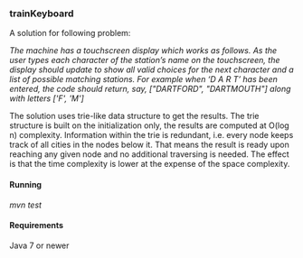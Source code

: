 ### trainKeyboard
A solution for following problem:

_The machine has a touchscreen display which works as follows. As the user types each character of the station’s name on the touchscreen, the display should update to show all valid choices for the next character and a list of possible matching stations.
For example when ‘D A R T’ has been entered, the code should return, say, ["DARTFORD", "DARTMOUTH"] along with letters ['F', 'M']_

The solution uses trie-like data structure to get the results. The trie structure is built on the initialization only, the results are computed at O(log n) complexity. Information within the trie is redundant, i.e. every node keeps track of all cities in the nodes below it. That means the result is ready upon reaching any given node and no additional traversing is needed. The effect is that the time complexity is lower at the expense of the space complexity.

#### Running

_mvn test_

#### Requirements

Java 7 or newer
